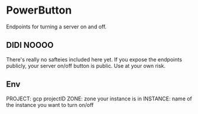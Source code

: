 # PowerButton

Endpoints for turning a server on and off.

## DIDI NOOOO

There's really no safteies included here yet. If you expose the endpoints publicly, your server on/off button is public. Use at your own risk.

## Env

PROJECT: gcp projectID
ZONE: zone your instance is in
INSTANCE: name of the instance you want to turn on/off
